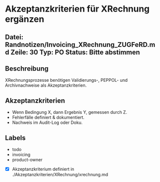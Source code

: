 # Akzeptanzkriterien für XRechnung ergänzen
Datei: Randnotizen/Invoicing_XRechnung_ZUGFeRD.md
Zeile: 30
Typ: PO
Status: Bitte abstimmen
---

## Beschreibung
XRechnungsprozesse benötigen Validierungs-, PEPPOL- und Archivnachweise als Akzeptanzkriterien.

## Akzeptanzkriterien
- Wenn Bedingung X, dann Ergebnis Y, gemessen durch Z.
- Fehlerfälle definiert & dokumentiert.
- Nachweis im Audit-Log oder Doku.

## Labels
- todo
- invoicing
- product-owner

- [x] Akzeptanzkriterium definiert in ./Akzeptanzkriterien/XRechnung/xrechnung.md
